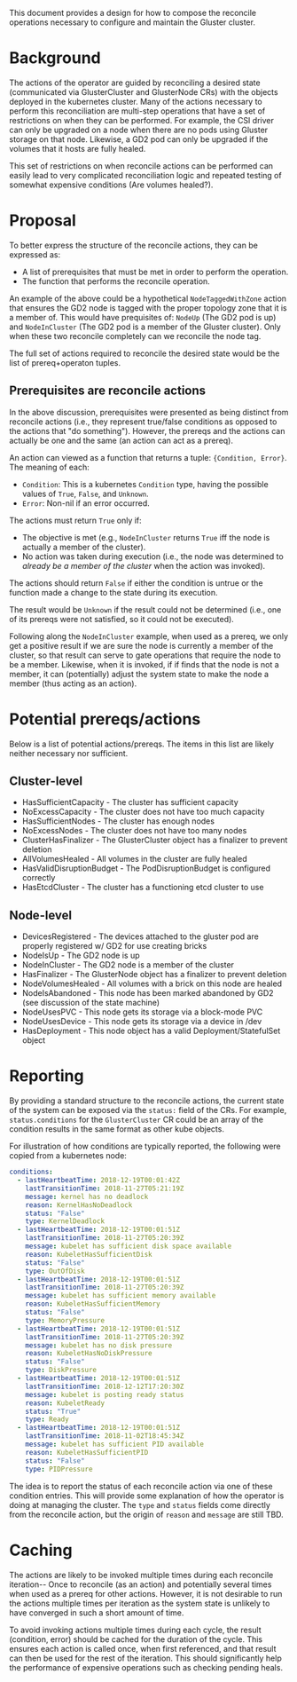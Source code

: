 This document provides a design for how to compose the reconcile operations
necessary to configure and maintain the Gluster cluster.

# Background

The actions of the operator are guided by reconciling a desired state
(communicated via GlusterCluster and GlusterNode CRs) with the objects deployed
in the kubernetes cluster. Many of the actions necessary to perform this
reconciliation are multi-step operations that have a set of restrictions on when
they can be performed. For example, the CSI driver can only be upgraded on a
node when there are no pods using Gluster storage on that node. Likewise, a GD2
pod can only be upgraded if the volumes that it hosts are fully healed.

This set of restrictions on when reconcile actions can be performed can easily
lead to very complicated reconciliation logic and repeated testing of somewhat
expensive conditions (Are volumes healed?).

# Proposal

To better express the structure of the reconcile actions, they can be expressed
as:

- A list of prerequisites that must be met in order to perform the operation.
- The function that performs the reconcile operation.

An example of the above could be a hypothetical `NodeTaggedWithZone` action that
ensures the GD2 node is tagged with the proper topology zone that it is a member
of. This would have prequisites of: `NodeUp` (The GD2 pod is up) and
`NodeInCluster` (The GD2 pod is a member of the Gluster cluster). Only when
these two reconcile completely can we reconcile the node tag.

The full set of actions required to reconcile the desired state would be the
list of prereq+operaton tuples.

## Prerequisites are reconcile actions

In the above discussion, prerequisites were presented as being distinct from
reconcile actions (i.e., they represent true/false conditions as opposed to the
actions that "do something"). However, the prereqs and the actions can actually
be one and the same (an action can act as a prereq).

An action can viewed as a function that returns a tuple: `{Condition,
Error}`. The meaning of each:

- `Condition`: This is a kubernetes `Condition` type, having the possible values
  of `True`, `False`, and `Unknown`.
- `Error`: Non-nil if an error occurred.

The actions must return `True` only if:

- The objective is met (e.g., `NodeInCluster` returns `True` iff the node is
  actually a member of the cluster).
- No action was taken during execution (i.e., the node was determined to
  *already be a member of the cluster* when the action was invoked).

The actions should return `False` if either the condition is untrue or the
function made a change to the state during its execution.

The result would be `Unknown` if the result could not be determined (i.e., one
of its prereqs were not satisfied, so it could not be executed).

Following along the `NodeInCluster` example, when used as a prereq, we only get
a positive result if we are sure the node is currently a member of the cluster,
so that result can serve to gate operations that require the node to be a
member. Likewise, when it is invoked, if if finds that the node is not a member,
it can (potentially) adjust the system state to make the node a member (thus
acting as an action).

# Potential prereqs/actions

Below is a list of potential actions/prereqs. The items in this list are likely
neither necessary nor sufficient.

## Cluster-level

- HasSufficientCapacity - The cluster has sufficient capacity
- NoExcessCapacity - The cluster does not have too much capacity
- HasSufficientNodes - The cluster has enough nodes
- NoExcessNodes - The cluster does not have too many nodes
- ClusterHasFinalizer - The GlusterCluster object has a finalizer to prevent
  deletion
- AllVolumesHealed - All volumes in the cluster are fully healed
- HasValidDisruptionBudget - The PodDisruptionBudget is configured correctly
- HasEtcdCluster - The cluster has a functioning etcd cluster to use

## Node-level

- DevicesRegistered - The devices attached to the gluster pod are properly
  registered w/ GD2 for use creating bricks
- NodeIsUp - The GD2 node is up
- NodeInCluster - The GD2 node is a member of the cluster
- HasFinalizer - The GlusterNode object has a finalizer to prevent deletion
- NodeVolumesHealed - All volumes with a brick on this node are healed
- NodeIsAbandoned - This node has been marked abandoned by GD2 (see discussion
  of the state machine)
- NodeUsesPVC - This node gets its storage via a block-mode PVC
- NodeUsesDevice - This node gets its storage via a device in /dev
- HasDeployment - This node object has a valid Deployment/StatefulSet object

# Reporting

By providing a standard structure to the reconcile actions, the current state of
the system can be exposed via the `status:` field of the CRs. For example,
`status.conditions` for the `GlusterCluster` CR could be an array of the
condition results in the same format as other kube objects.

For illustration of how conditions are typically reported, the following were
copied from a kubernetes node:

```yaml
conditions:
  - lastHeartbeatTime: 2018-12-19T00:01:42Z
    lastTransitionTime: 2018-11-27T05:21:19Z
    message: kernel has no deadlock
    reason: KernelHasNoDeadlock
    status: "False"
    type: KernelDeadlock
  - lastHeartbeatTime: 2018-12-19T00:01:51Z
    lastTransitionTime: 2018-11-27T05:20:39Z
    message: kubelet has sufficient disk space available
    reason: KubeletHasSufficientDisk
    status: "False"
    type: OutOfDisk
  - lastHeartbeatTime: 2018-12-19T00:01:51Z
    lastTransitionTime: 2018-11-27T05:20:39Z
    message: kubelet has sufficient memory available
    reason: KubeletHasSufficientMemory
    status: "False"
    type: MemoryPressure
  - lastHeartbeatTime: 2018-12-19T00:01:51Z
    lastTransitionTime: 2018-11-27T05:20:39Z
    message: kubelet has no disk pressure
    reason: KubeletHasNoDiskPressure
    status: "False"
    type: DiskPressure
  - lastHeartbeatTime: 2018-12-19T00:01:51Z
    lastTransitionTime: 2018-12-12T17:20:30Z
    message: kubelet is posting ready status
    reason: KubeletReady
    status: "True"
    type: Ready
  - lastHeartbeatTime: 2018-12-19T00:01:51Z
    lastTransitionTime: 2018-11-02T18:45:34Z
    message: kubelet has sufficient PID available
    reason: KubeletHasSufficientPID
    status: "False"
    type: PIDPressure
```

The idea is to report the status of each reconcile action via one of these
condition entries. This will provide some explanation of how the operator is
doing at managing the cluster. The `type` and `status` fields come directly from
the reconcile action, but the origin of `reason` and `message` are still TBD.

# Caching

The actions are likely to be invoked multiple times during each reconcile
iteration-- Once to reconcile (as an action) and potentially several times when
used as a prereq for other actions. However, it is not desirable to run the
actions multiple times per iteration as the system state is unlikely to have
converged in such a short amount of time.

To avoid invoking actions multiple times during each cycle, the result
(condition, error) should be cached for the duration of the cycle. This ensures
each action is called once, when first referenced, and that result can then be
used for the rest of the iteration. This should significantly help the
performance of expensive operations such as checking pending heals.
